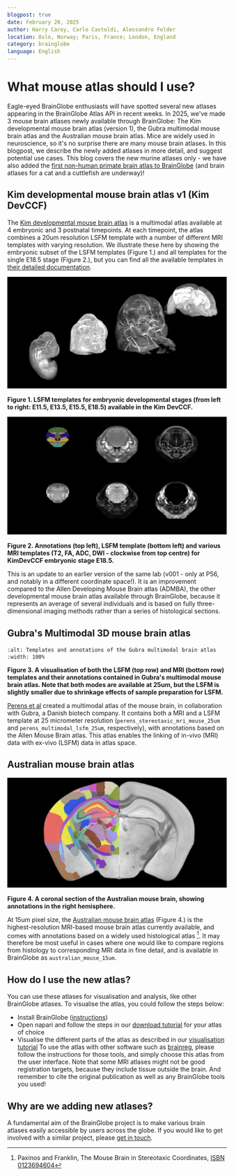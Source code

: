 ```yaml
---
blogpost: true
date: February 20, 2025
author: Harry Carey, Carlo Castoldi, Alessandro Felder
location: Oslo, Norway; Paris, France; London, England
category: brainglobe
language: English
---
```

# What mouse atlas should I use?

Eagle-eyed BrainGlobe enthusiasts will have spotted several new atlases appearing in the BrainGlobe Atlas API in recent weeks. In 2025, we've made 3 mouse brain atlases newly available through BrainGlobe: The Kim developmental mouse brain atlas (version 1), the Gubra multimodal mouse brain atlas and the Australian mouse brain atlas. Mice are widely used in neuroscience, so it's no surprise there are many mouse brain atlases. In this blogpost, we describe the newly added atlases in more detail, and suggest potential use cases. This blog covers the new murine atlases only - we have also added the [first non-human primate brain atlas to BrainGlobe](/blog/mouse-lemur-added) (and brain atlases for a cat and a cuttlefish are underway)!

## Kim developmental mouse brain atlas v1 (Kim DevCCF)
The [Kim developmental mouse brain atlas](https://doi.org/10.1038/s41467-024-53254-w) is a multimodal atlas available at 4 embryonic and 3 postnatal timepoints. At each timepoint, the atlas combines a 20um resolution LSFM template with a number of different MRI templates with varying resolution. We illustrate these here by showing the embryonic subset of the LSFM templates (Figure 1.) and all templates for the single E18.5 stage (Figure 2.), but you can find all the available templates in [their detailed documentation](/documentation/brainglobe-atlasapi/usage/atlas-details).


![Kim DevCCF embryonic LSFM templates](./images/kim_dev_embryonic_lsfm.png)

**Figure 1. LSFM templates for embryonic developmental stages (from left to right: E11.5, E13.5, E15.5, E18.5) available in the Kim DevCCF.**

![Coronal sections for all templates for Kim DevCCF template at E18.5](./images/kim_dev_embryonic_18_all_modalities_2d.png)

**Figure 2. Annotations (top left), LSFM template (bottom left) and various MRI templates (T2, FA, ADC, DWI - clockwise from top centre) for KimDevCCF embryonic stage E18.5.**

This is an update to an earlier version of the same lab (v001 - only at P56, and notably in a different coordinate space!). It is an improvement compared to the Allen Developing Mouse Brain atlas (ADMBA), the other developmental mouse brain atlas available through BrainGlobe, because it represents an average of several individuals and is based on fully three-dimensional imaging methods rather than a series of histological sections.

## Gubra's Multimodal 3D mouse brain atlas

```{image} ./images/gubra_multimodal.png
:alt: Templates and annotations of the Gubra multimodal brain atlas
:width: 100%
```


**Figure 3. A visualisation of both the LSFM (top row) and MRI (bottom row) templates and their annotations contained in Gubra's multimodal mouse brain atlas. Note that both modes are available at 25um, but the LSFM is slightly smaller due to shrinkage effects of sample preparation for LSFM.**

[Perens et al](https://doi.org/10.1007/s12021-023-09623-9) created a multimodal atlas of the mouse brain, in collaboration with Gubra, a Danish biotech company. It contains both a MRI and a LSFM template at 25 micrometer resolution (`perens_stereotaxic_mri_mouse_25um` and `perens_multimodal_lsfm_25um`, respectively), with annotations based on the Allen Mouse Brain atlas. This atlas enables the linking of in-vivo (MRI) data with ex-vivo (LSFM) data in atlas space.

## Australian mouse brain atlas

![A coronal section of the Australian mouse brain](./images/australian_mouse_coronal.png)

**Figure 4. A coronal section of the Australian mouse brain, showing annotations in the right hemisphere.**

At 15um pixel size, the [Australian mouse brain atlas](https://imaging.org.au/AMBMC/) (Figure 4.) is the highest-resolution MRI-based mouse brain atlas currently available, and comes with annotations based on a widely used histological atlas [^Paxinos]. It may therefore be most useful in cases where one would like to compare regions from histology to corresponding MRI data in fine detail, and is available in BrainGlobe as `australian_mouse_15um`.

[^Paxinos]: Paxinos and Franklin, The Mouse Brain in Stereotaxic Coordinates, [ISBN 0123694604](https://books.google.co.uk/books/about/The_Mouse_Brain_in_Stereotaxic_Coordinat.html)

## How do I use the new atlas?
You can use these atlases for visualisation and analysis, like other BrainGlobe atlases. To visualise the atlas, you could follow the steps below:
* Install BrainGlobe ([instructions](/documentation/index))
* Open napari and follow the steps in our [download tutorial](/tutorials/manage-atlases-in-GUI.md) for your atlas of choice
* Visualise the different parts of the atlas as described in our [visualisation tutorial](/tutorials/visualise-atlas-napari)
To use the atlas with other software such as [brainreg](/documentation/brainreg/index), please follow the instructions for those tools, and simply choose this atlas from the user interface. Note that some MRI atlases might not be good registration targets, because they include tissue outside the brain. And remember to cite the original publication as well as any BrainGlobe tools you used!

## Why are we adding new atlases?
A fundamental aim of the BrainGlobe project is to make various brain atlases easily accessible by users across the globe. If you would like to get involved with a similar project, please [get in touch](/contact).
